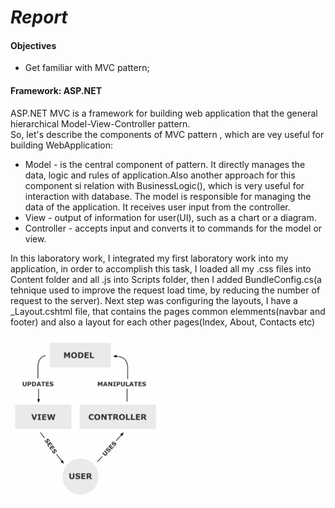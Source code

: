 # *Report*

#### Objectives ####
* Get familiar with MVC pattern;
#### Framework: ASP.NET
ASP.NET MVC is a framework for building web application that the general hierarchical Model-View-Controller pattern.  
So, let's describe the components of MVC pattern , which are vey useful for building WebApplication: 

* Model - is the central component of pattern. It directly manages the data,
logic and rules of application.Also another approach for this component si relation with BusinessLogic(),
which is very useful for interaction with database. The model is responsible for managing the data of the application.
It receives user input from the controller.
* View - output of information for user(UI), such as a chart or a diagram.
* Controller - accepts input and converts it to commands for the model or view.



In this laboratory work, I integrated my first laboratory work into my application, in order to accomplish this task, I loaded all my .css 
files into Content folder and all .js into Scripts folder, then I added BundleConfig.cs(a tehnique used to improve the request load time, by reducing the number of request to the server). Next step was configuring the layouts, I have a _Layout.cshtml file,
that contains the pages common elemments(navbar and footer) and also a layout for each other pages(Index, About, Contacts etc)


![alt text][logo]

[logo]: MVC.png "my image"

